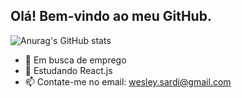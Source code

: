 ## Olá! Bem-vindo ao meu GitHub.

![Anurag's GitHub stats](https://github-readme-stats.vercel.app/api?username=wesleysardi&show_icons=true&theme=dark)


- 🔭 Em busca de emprego
- 🌱 Estudando React.js
- 📫 Contate-me no email: wesley.sardi@gmail.com
